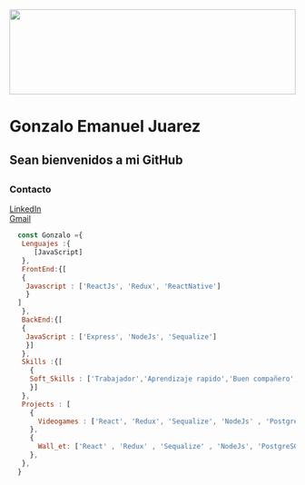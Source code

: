<img src="https://i.pinimg.com/originals/b8/83/3a/b8833a9da1cf3e190ae5b0fb6f2e8c6f.jpg" width="100%" height="150"/>

<h1>Gonzalo Emanuel Juarez</h1>

<h2>Sean bienvenidos a mi GitHub <h2>

  <h3>Contacto</h3>

[LinkedIn](https://www.linkedin.com/in/gonzalo-juarez-o2/)<br>
[Gmail](https://mail.google.com/a/?view=cm&fs=1&to=juarezgonzalo000@gmail.com)
  
```javascript
  const Gonzalo ={
   Lenguajes :{
      [JavaScript]
   },
   FrontEnd:{[
   {   
    Javascript : ['ReactJs', 'Redux', 'ReactNative'] 
    }
  ]
   },
   BackEnd:{[
   {
    JavaScript : ['Express', 'NodeJs', 'Sequalize']
    }]
   },
   Skills :{[
     {
     Soft_Skills : ['Trabajador','Aprendizaje rapido','Buen compañero',]
     }] 
   },
   Projects : [
     {
       Videogames : ['React', 'Redux', 'Sequalize', 'NodeJs' , 'PostgreSQL' ]
     },
     {
       Wall_et: ['React' , 'Redux' , 'Sequalize' , 'NodeJs', 'PostgreSQL']
     },
   },
  }
```



